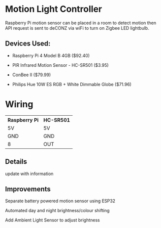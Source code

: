 # Motion Light Controller
Raspberry Pi motion sensor can be placed in a room to detect motion then API request is sent to deCONZ via wiFi to turn on Zigbee LED lightbulb.

Devices Used:
------
- Raspberry Pi 4 Model B 4GB ($92.40)

- PIR Infrared Motion Sensor - HC-SR501 ($3.95)

- ConBee II ($79.99)

- Philips Hue 10W ES RGB + White Dimmable Globe ($71.96)

Wiring
======
<table>
  <tr>
    <th>Raspberry Pi</th>     <th>HC-SR501</th></tr>
  <tr><td>5V</td><td>5V</td></tr>
  <tr><td>GND</td><td>GND</td></tr>
  <tr><td>8</td><td>OUT</td></tr>
</table>

Details
----
update with information

Improvements
-----
Separate battery powered motion sensor using ESP32

Automated day and night brightness/colour shifting

Add Ambient Light Sensor to adjust brightness 
